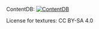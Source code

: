 ContentDB: [![ContentDB](https://content.minetest.net/packages/Zander_200/clean/shields/title/)](https://content.minetest.net/packages/Zander_200/clean/)

License for textures: CC BY-SA 4.0
